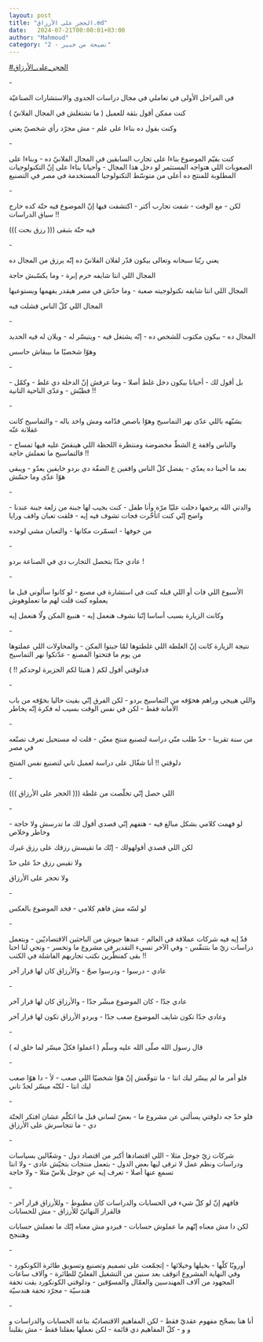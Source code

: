 ```yaml
---
layout: post
title: "الحجر على الأرزاق.md"
date:   2024-07-21T00:00:01+03:00
author: "Mahmoud"
category: "2 - نصيحة من خبير"
---
```

[<u>\#الحجر_على_الأرزاق</u>](https://www.facebook.com/hashtag/%D8%A7%D9%84%D8%AD%D8%AC%D8%B1_%D8%B9%D9%84%D9%89_%D8%A7%D9%84%D8%A3%D8%B1%D8%B2%D8%A7%D9%82?__eep__=6&__cft__%5b0%5d=AZXsN6_YsYb_cT8MiBjjZEOFqvy41yDBz1slPkVW0q1mejrohGuasx76Ziw45q0gH9JM7b8sSDAcxKcOI1pVCZaGEfKVrmkh2fAsuyRb_Ni65HPx7Sxszm3cvRMixIckpwqdHBotoVndOyiolM28ycfQB9ZA8VQuy4uhKAdkdpJ6TSDdhlYWTDFYV07F2i8ucThgXhn5ZU782xEyJUWTbGd_&__tn__=*NK-R)

\-

في المراحل الأولى في تعاملي في مجال دراسات الجدوى
والاستشارات الصناعيّة

كنت ممكن أقول بثقة للعميل ( ما تشتغلش في المجال
الفلانيّ )

وكنت بقول ده بناءا على علم - مش مجرّد رأي شخصيّ
يعني

\-

كنت بقيّم الموضوع بناءا على تجارب السابقين في المجال
الفلانيّ ده - وبناءا على الصعوبات اللي هتواجه المستثمر لو دخل هذا
المجال - وأحيانا بناءا على إنّ التكنولوجيات المطلوبة للمنتج ده أعلى من
متوسّط التكنولوجيا المستخدمة في مصر في التصنيع

\-

لكن - مع الوقت - شفت تجارب أكتر - اكتشفت فيها إنّ الموضوع
فيه حتّة كده خارج سياق الدراسات !!

فيه حتّة بتبقى ((( رزق بحت )))

\-

يعني ربّنا سبحانه وتعالى بيكون قدّر لفلان الفلانيّ ده إنّه
يرزق من المجال ده

المجال اللي انتا شايفه خرم إبرة - وما يكسّبش حاجة

المجال اللي انتا شايفه تكنولوجيته صعبة - وما حدّش في مصر
هيقدر يفهمها ويستوعبها

المجال اللي كلّ الناس فشلت فيه

\-

المجال ده - بيكون مكتوب للشخص ده - إنّه يشتغل فيه -
ويتيسّر له - ويلان له فيه الحديد

وهوّا شخصيّا ما بيبقاش حاسس

\-

بل أقول لك - أحيانا بيكون دخل غلط أصلا - وما عرفش إنّ
الدخلة دي غلط - وكمّل - فطبّش - وعدّى الناحية التانية !!

\-

بشبّهه باللي عدّى نهر التماسيح وهوّا باصص قدّامه ومش واخد
باله - والتماسيح كانت غفلانة عنّه

والناس واقفة ع الشطّ مخضوضة ومنتظرة اللحظة اللي هينقضّ
عليه فيها تمساح - فالتماسيح ما تعملش حاجة !!

بعد ما أخينا ده يعدّي - يفضل كلّ الناس واقفين ع الضفّة دي
بردو خايفين يعدّو - ويبقى هوّا عدّى وما حسّش

\-

والدتي الله يرحمها دخلت عليّا مرّة وأنا طفل - كنت بجيب لها
جبنة من زلعة جبنة عندنا - واضح إنّي كنت اتأخّرت فجات تشوف فيه إيه - فلقت
تعبان واقف ورايا

من خوفها - اتسمّرت مكانها - والتعبان مشي لوحده

\-

عادي جدّا بتحصل التجارب دي في الصناعة بردو !

\-

الأسبوع اللي فات أو اللي قبله كنت في استشارة في مصنع -
لو كانوا سألوني قبل ما يعملوه كنت قلت لهم ما تعملوهوش

وكانت الزيارة بسبب أساسا إنّنا نشوف هنعمل إيه - هنبيع
المكن ولّا هنعمل إيه

\-

نتيجة الزيارة كانت إنّ الغلطة اللي غلطتوها لمّا جبتوا
المكن - والمحاولات اللي عملتوها من يوم ما فتحتوا المصنع - عدّتكوا نهر
التماسيح

فدلوقتي أقول لكم ( هنيئا لكم الجزيرة لوحدكم !! )

\-

واللي هييجي وراهم هخوّفه من التماسيح بردو - لكن الفرق إنّي
بقيت حاليا بخوّفه من باب الأمانة فقط - لكن في نفس الوقت بسيب له فكرة إنّه
يخاطر

\-

من سنة تقريبا - حدّ طلب منّي دراسة لتصنيع منتج معيّن - قلت
له مستحيل تعرف تصنّعه في مصر

دلوقتي !! أنا شغّال على دراسة لعميل تاني لتصنيع نفس
المنتج

\-

اللي حصل إنّي تخلّصت من غلطة ((( الحجر على الأرزاق
)))

\-

لو فهمت كلامي بشكل مبالغ فيه - هتفهم إنّي قصدي أقول لك ما
تدرسش ولا حاجة - وخاطر وخلاص

لكن اللي قصدي أقولهولك - إنّك ما تقيسش رزقك على رزق
غيرك

ولا تقيس رزق حدّ على حدّ

ولا تحجر على الأرزاق

\-

لو لسّه مش فاهم كلامي - فخد الموضوع بالعكس

\-

قدّ إيه فيه شركات عملاقة في العالم - عندها جيوش من
الباحثين الاقتصاديّين - وبتعمل دراسات زيّ ما بتتنفّس - وفي الآخر تسيء
التقدير في مشروع ما وتخسر - وتجي لنا احنا بقى كمنظّرين نكتب تجاربهم
الفاشلة في الكتب !!

عادي - درسوا - ودرسوا صحّ - والأرزاق كان لها قرار
آخر

\-

عادي جدّا - كان الموضوع مبشّر جدّا - والأرزاق كان لها قرار
آخر

وعادي جدّا تكون شايف الموضوع صعب جدّا - وبردو الأرزاق تكون
لها قرار آخر

\-

قال رسول الله صلّى الله عليه وسلّم ( اعملوا فكلّ ميسّر لما
خلق له )

\-

فلو أمر ما لم ييسّر ليك انتا - ما تتوقّعش إنّ هوّا شخصيّا
اللي صعب - لأ - دا هوّا صعب ليك انتا - لكنّه ميسّر لحدّ تاني

\-

فلو حدّ جه دلوقتي يسألني عن مشروع ما - بعضّ لساني قبل ما
اتكلّم عشان افتكر الحتّة دي - ما تتجاسرش على الأرزاق

\-

شركات زيّ جوجل مثلا - اللي اقتصادها أكبر من اقتصاد دول -
وشغّالين بسياسات ودراسات ونظم عمل لا ترقى ليها بعض الدول - بتعمل منتجات
بتخيّش عادي - ولا انتا تسمع عنها أصلا - تعرف إيه عن جوجل بلاسّ مثلا - ولا
حاجة

\-

فافهم إنّ لو كلّ شيء في الحسابات والدراسات كان مظبوط -
وللأرزاق قرار آخر - فالقرار النهائيّ للأرزاق - مش
للحسابات

لكن دا مش معناه إنّهم ما عملوش حسابات - فبردو مش معناه
إنّك ما تعملش حسابات وهتنجح

\-

أوروبّا كلّها - بخيلها وخيلائها - إتجمّعت على تصميم وتصنيع
وتسويق طائرة الكونكورد - وفي النهاية المشروع اتوقف بعد سنين من التشغيل
الفعليّ للطائرة - وآلاف ساعات المجهود من آلاف المهندسين والعمّال
والمسوّقين - ودلوقتي الكونكورد بقت تحفة هندسيّة - مجرّد تحفة هندسيّة

\-

أنا هنا بصحّح مفهوم عقديّ فقط - لكن المفاهيم الاقتصاديّة
بتاعة الحسابات والدراسات و و و - كلّ المفاهيم دي قائمة - لكن نعملها
بعقلنا فقط - مش بقلبنا
